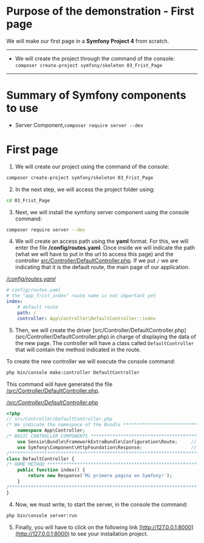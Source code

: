 # Purpose of the demonstration - First page

We will make our first page in a **Symfony Project 4** from scratch.

---------------------------------------------------------------------------------------

* We will create the project through the command of the console: `composer create-project symfony/skeleton 03_Frist_Page`

---------------------------------------------------------------------------------------

# Summary of Symfony components to use

* Server Component,`composer require server --dev`

# First page

1. We will create our project using the command of the console:

```bash
composer create-project symfony/skeleton 03_Frist_Page
```

2. In the next step, we will access the project folder using:

```bash
cd 03_Frist_Page
```

3. Next, we will install the symfony server component using the console command:

```bash
composer require server --dev
```

4. We will create an access path using the **yaml** format. For this, we will enter the file **/config/routes.yaml**. Once inside we will indicate the path (what we will have to put in the url to access this page) and the controller [src/Controller/DefaultController.php](src/Controller/DefaultController.php).
If we put `/` we are indicating that it is the default route, the main page of our application.

_[/config/routes.yaml](/config/routes.yaml)_
```yml
# config/routes.yaml
# the "app_frist_index" route name is not important yet
index:
    # default route
    path: /
    controller: App\Controller\DefaultController::index
```

5. Then, we will create the driver [src/Controller/DefaultController.php] (src/Controller/DefaultController.php) in charge of displaying the data of the new page. The controller will have a class called `DefaultController` that will contain the method indicated in the route.

To create the new controller we will execute the console command:

```bash
php bin/console make:controller DefaultController
```

This command will have generated the file [/src/Controller/DefaultController.php](/src/Controller/DefaultController.php).

_[/src/Controller/DefaultController.php](/src/Controller/DefaultController.php)_
```php
<?php
// src/Controller/DefaultController.php
/* We indicate the namespace of the Bundle ********************************************************************/
    namespace App\Controller;
/* BASIC CONTROLLER COMPONENTS ********************************************************************************/
    use Sensio\Bundle\FrameworkExtraBundle\Configuration\Route;     // Permite Enrutador
    use Symfony\Component\HttpFoundation\Response;                  // Permite ejecutar Response
/**************************************************************************************************************/
class DefaultController {
/* HOME METHOD ************************************************************************************************/
    public function index() {
        return new Response('Mi primera pagina en Symfony!');
    }
/**************************************************************************************************************/
}
```

4. Now, we must write, to start the server, in the console the command:

```bash
php bin/console server:run
```

5. Finally, you will have to click on the following link [http://127.0.0.1:8000](http://127.0.0.1:8000) to see your installation project.
